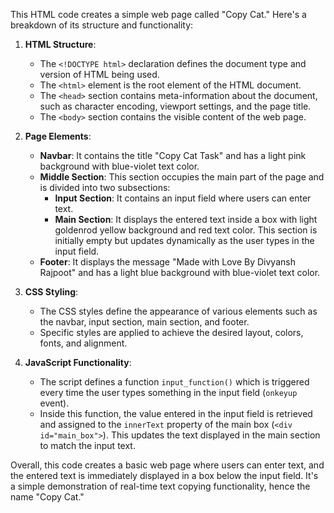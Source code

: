 

This HTML code creates a simple web page called "Copy Cat." Here's a breakdown of its structure and functionality:

1. **HTML Structure**:
   - The `<!DOCTYPE html>` declaration defines the document type and version of HTML being used.
   - The `<html>` element is the root element of the HTML document.
   - The `<head>` section contains meta-information about the document, such as character encoding, viewport settings, and the page title.
   - The `<body>` section contains the visible content of the web page.

2. **Page Elements**:
   - **Navbar**: It contains the title "Copy Cat Task" and has a light pink background with blue-violet text color.
   - **Middle Section**: This section occupies the main part of the page and is divided into two subsections:
     - **Input Section**: It contains an input field where users can enter text.
     - **Main Section**: It displays the entered text inside a box with light goldenrod yellow background and red text color. This section is initially empty but updates dynamically as the user types in the input field.
   - **Footer**: It displays the message "Made with Love By Divyansh Rajpoot" and has a light blue background with blue-violet text color.

3. **CSS Styling**:
   - The CSS styles define the appearance of various elements such as the navbar, input section, main section, and footer.
   - Specific styles are applied to achieve the desired layout, colors, fonts, and alignment.

4. **JavaScript Functionality**:
   - The script defines a function `input_function()` which is triggered every time the user types something in the input field (`onkeyup` event).
   - Inside this function, the value entered in the input field is retrieved and assigned to the `innerText` property of the main box (`<div id="main_box">`). This updates the text displayed in the main section to match the input text.

Overall, this code creates a basic web page where users can enter text, and the entered text is immediately displayed in a box below the input field. It's a simple demonstration of real-time text copying functionality, hence the name "Copy Cat."

